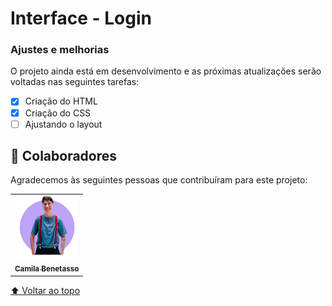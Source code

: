 # Interface - Login

### Ajustes e melhorias

O projeto ainda está em desenvolvimento e as próximas atualizações serão voltadas nas seguintes tarefas:

- [x] Criação do HTML
- [x] Criação do CSS
- [ ] Ajustando o layout

## 🤝 Colaboradores

Agradecemos às seguintes pessoas que contribuíram para este projeto:

<table>
  <tr>
    <td align="center">
      <a href="#">
        <img src="ebenetasso.png" width="100px;" alt="Foto dCamila Benetasso no GitHub"/><br>
        <sub>
          <b>Camila Benetasso</b>
        </sub>
    </td>
  </tr>
</table>

[⬆ Voltar ao topo](#nome-do-projeto)<br>
